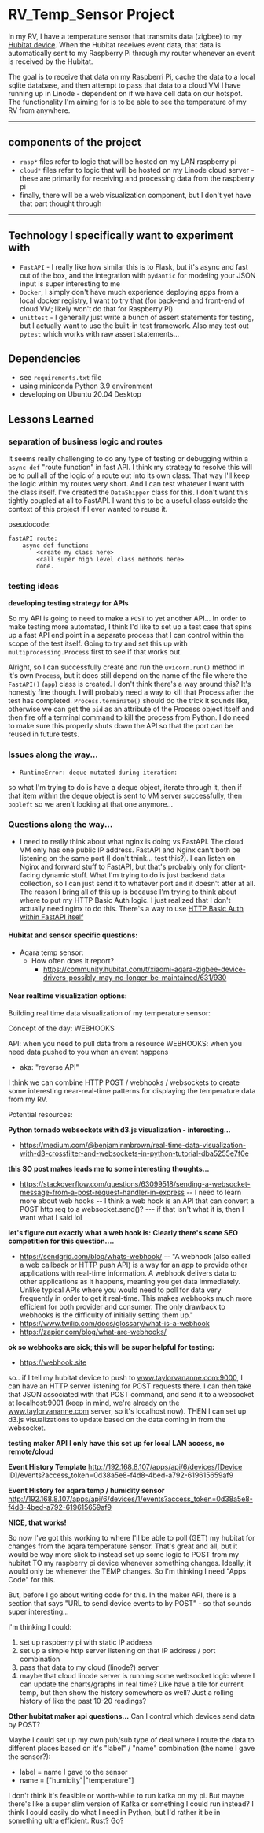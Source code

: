 # RV_Temp_Sensor Project

In my RV, I have a temperature sensor that transmits data (zigbee) to my [Hubitat device](https://hubitat.com/). When the Hubitat receives event data, that data is automatically sent to my Raspberry Pi through my router whenever an event is received by the Hubitat. 

The goal is to receive that data on my Raspberri Pi, cache the data to a local sqlite database, and then attempt to pass that data to a cloud VM I have running up in Linode - dependent on if we have cell data on our hotspot. The functionality I'm aiming for is to be able to see the temperature of my RV from anywhere.

---

## components of the project

* `rasp*` files refer to logic that will be hosted on my LAN raspberry pi
* `cloud*` files refer to logic that will be hosted on my Linode cloud server - these are primarily for receiving and processing data from the raspberry pi
* finally, there will be a web visualization component, but I don't yet have that part thought through


---

## Technology I specifically want to experiment with

* `FastAPI` - I really like how similar this is to Flask, but it's async and fast out of the box, and the integration with `pydantic` for modeling your JSON input is super interesting to me
* `Docker`, I simply don't have much experience deploying apps from a local docker registry, I want to try that (for back-end and front-end of cloud VM; likely won't do that for Raspberry Pi)
* `unittest` - I generally just write a bunch of assert statements for testing, but I actually want to use the built-in test framework. Also may test out `pytest` which works with raw assert statements...


## Dependencies

* see `requirements.txt` file
* using miniconda Python 3.9 environment
* developing on Ubuntu 20.04 Desktop


## Lessons Learned



### separation of business logic and routes

It seems really challenging to do any type of testing or debugging within a `async def` "route function" in fast API. I think my strategy to resolve this will be to pull all of the logic of a route out into its own class. That way I'll keep the logic within my routes very short. And I can test whatever I want with the class itself. I've created the `DataShipper` class for this. I don't want this tightly coupled at all to FastAPI. I want this to be a useful class outside the context of this project if I ever wanted to reuse it.

pseudocode: 
```
fastAPI route:
    async def function:
        <create my class here>
        <call super high level class methods here>
        done.
```


### testing ideas

**developing testing strategy for APIs**

So my API is going to need to make a `POST` to yet another API...
In order to make testing more automated, I think I'd like to set up a test case that spins up a fast API end point in a separate process that I can control within the scope of the test itself. Going to try and set this up with `multiprocessing.Process` first to see if that works out.

Alright, so I can successfully create and run the `uvicorn.run()` method in it's own `Process`, but it does still depend on the name of the file where the `FastAPI()` (`app`) class is created. I don't think there's a way around this? It's honestly fine though. I will probably need a way to kill that Process after the test has completed. `Process.terminate()` should do the trick it sounds like, otherwise we can get the `pid` as an attribute of the Process object itself and then fire off a terminal command to kill the process from Python. I do need to make sure this properly shuts down the API so that the port can be reused in future tests. 


### Issues along the way...

* `RuntimeError: deque mutated during iteration`:

so what I'm trying to do is have a deque object, iterate through it, then if that item within the deque object is sent to VM server successfully, then `popleft` so we aren't looking at that one anymore... 


### Questions along the way...

* I need to really think about what nginx is doing vs FastAPI. The cloud VM only has one public IP address. FastAPI and Nginx can't both be listening on the same port (I don't think... test this?). I can listen on Nginx and forward stuff to FastAPI, but that's probably only for client-facing dynamic stuff. What I'm trying to do is just backend data collection, so I can just send it to whatever port and it doesn't atter at all. The reason I bring all of this up is because I'm trying to think about where to put my HTTP Basic Auth logic. I just realized that I don't actually need nginx to do this. There's a way to use [HTTP Basic Auth within FastAPI itself](https://fastapi.tiangolo.com/advanced/security/http-basic-auth/)


#### Hubitat and sensor specific questions:

- Aqara temp sensor:
    - How often does it report?
        - https://community.hubitat.com/t/xiaomi-aqara-zigbee-device-drivers-possibly-may-no-longer-be-maintained/631/930


#### Near realtime visualization options:

Building real time data visualization of my temperature sensor:

Concept of the day: WEBHOOKS

API: when you need to pull data from a resource
WEBHOOKS: when you need data pushed to you when an event happens
- aka: "reverse API"

I think we can combine HTTP POST / webhooks / websockets to create some interesting near-real-time patterns for displaying the temperature data from my RV.

Potential resources:

**Python tornado websockets with d3.js visualization - interesting...**
- https://medium.com/@benjaminmbrown/real-time-data-visualization-with-d3-crossfilter-and-websockets-in-python-tutorial-dba5255e7f0e

**this SO post makes leads me to some interesting thoughts...**
- https://stackoverflow.com/questions/63099518/sending-a-websocket-message-from-a-post-request-handler-in-express
-- I need to learn more about web hooks
-- I think a web hook is an API that can convert a POST http req to a websocket.send()?
--- if that isn't what it is, then I want what I said lol

**let's figure out exactly what a web hook is:**
**Clearly there's some SEO competition for this question....**
- https://sendgrid.com/blog/whats-webhook/
-- "A webhook (also called a web callback or HTTP push API) is a way for an app to provide other applications with real-time information. A webhook delivers data to other applications as it happens, meaning you get data immediately. Unlike typical APIs where you would need to poll for data very frequently in order to get it real-time. This makes webhooks much more efficient for both provider and consumer. The only drawback to webhooks is the difficulty of initially setting them up."
- https://www.twilio.com/docs/glossary/what-is-a-webhook
- https://zapier.com/blog/what-are-webhooks/


**ok so webhooks are sick; this will be super helpful for testing:**
- https://webhook.site


so.. if I tell my hubitat device to push to www.taylorvananne.com:9000, I can have an HTTP server listening for POST requests there. I can then take that JSON associated with that POST command, and send it to a websocket at localhost:9001 (keep in mind, we're already on the www.taylorvananne.com server, so it's localhost now). THEN I can set up d3.js visualizations to update based on the data coming in from the websocket.



**testing maker API**
**I only have this set up for local LAN access, no remote/cloud**

**Event History Template**
http://192.168.8.107/apps/api/6/devices/[Device ID]/events?access_token=0d38a5e8-f4d8-4bed-a792-619615659af9

**Event History for aqara temp / humidity sensor**
http://192.168.8.107/apps/api/6/devices/1/events?access_token=0d38a5e8-f4d8-4bed-a792-619615659af9

**NICE, that works!**

So now I've got this working to where I'll be able to poll (GET) my hubitat for changes from the aqara temperature sensor. That's great and all, but it would be way more slick to instead set up some logic to POST from my hubitat TO my raspberry pi device whenever something changes. Ideally, it would only be whenever the TEMP changes. So I'm thinking I need "Apps Code" for this. 

But, before I go about writing code for this. In the maker API, there is a section that says "URL to send device events to by POST" - so that sounds super interesting...

I'm thinking I could:

1) set up raspberry pi with static IP address
2) set up a simple http server listening on that IP address / port combination
3) pass that data to my cloud (linode?) server
4) maybe that cloud linode server is running some websocket logic where I can update the charts/graphs in real time? Like have a tile for current temp, but then show the history somewhere as well? Just a rolling history of like the past 10-20 readings?

**Other hubitat maker api questions...**
Can I control which devices send data by POST?

Maybe I could set up my own pub/sub type of deal where I route the data to different places based on it's "label" / "name" combination (the name I gave the sensor?):
* label = name I gave to the sensor
* name = ["humidity"|"temperature"]


I don't think it's feasible or worth-while to run kafka on my pi. But maybe there's like a super slim version of Kafka or something I could run instead? I think I could easily do what I need in Python, but I'd rather it be in something ultra efficient.
Rust? Go?




